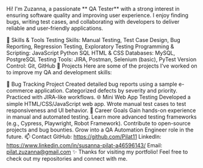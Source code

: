 Hi! I'm Zuzanna, a passionate ** QA Tester** with a strong interest in ensuring software quality and improving user experience.
I enjoy finding bugs, writing test cases, and collaborating with developers to deliver reliable and user-friendly applications.

🧰 Skills & Tools
Testing Skills: Manual Testing, Test Case Design, Bug Reporting, Regression Testing, Exploratory Testing
Programming & Scripting:
JavaScript
Python
SQL
HTML & CSS
Databases: MySQL, PostgreSQL
Testing Tools: JIRA, Postman, Selenium (basic), PyTest
Version Control: Git, GitHub
📂 Projects
Here are some of the projects I’ve worked on to improve my QA and development skills:

🔎 Bug Tracking Project
Created detailed bug reports using a sample e-commerce application.
Categorized defects by severity and priority.
Practiced with JIRA-like workflows.
🌐 Mini Web App Testing
Developed a simple HTML/CSS/JavaScript web app.
Wrote manual test cases to test responsiveness and UI behavior.
🎯 Career Goals
Gain hands-on experience in manual and automated testing.
Learn more advanced testing frameworks (e.g., Cypress, Playwright, Robot Framework).
Contribute to open-source projects and bug bounties.
Grow into a QA Automation Engineer role in the future.
📫 Contact
GitHub: https://github.com/Pilat11
LinkedIn: https://www.linkedin.com/in/susanna-pilat-a46596143/
Email: pilat.zuzanna@gmail.com
✨ Thanks for visiting my portfolio! Feel free to check out my repositories and connect with me.
